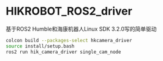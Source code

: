 # HIKROBOT_ROS2_driver
基于ROS2 Humble和海康机器人Linux SDK 3.2.0写的简单驱动

``` bash
colcon build --packages-select hkcamera_driver
source install/setup.bash
ros2 run hik_camera_driver single_cam_node
```